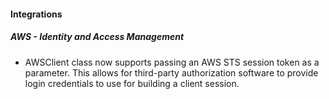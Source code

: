 
#### Integrations
##### AWS - Identity and Access Management
- AWSClient class now supports passing an AWS STS session token as a parameter. This allows for third-party authorization software to provide login credentials to use for building a client session.
